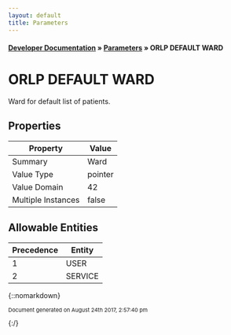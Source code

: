 ```yaml
---
layout: default
title: Parameters
---
```


#### [Developer Documentation](../index) &#187; [Parameters](TableOfContents) &#187; ORLP DEFAULT WARD<br/>
# ORLP DEFAULT WARD

Ward for default list of patients.

## Properties

Property | Value
--- | ---
Summary | Ward
Value Type | pointer
Value Domain | 42
Multiple Instances | false

## Allowable Entities

Precedence | Entity
--- | ---
1 | USER
2 | SERVICE

{::nomarkdown} <br/><p style="font-size: 11px">Document generated on August 24th 2017, 2:57:40 pm</p>{:/}